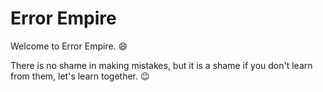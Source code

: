 # Error Empire

Welcome to Error Empire. :smile:

There is no shame in making mistakes, but it is a shame if you don't learn from them, let's learn together. :wink:
